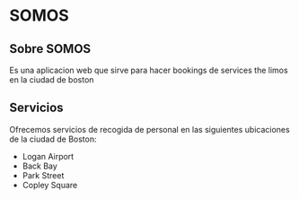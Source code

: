 # SOMOS

## Sobre SOMOS

Es una aplicacion web que sirve para hacer bookings de services the limos en la ciudad de boston

## Servicios

Ofrecemos servicios de recogida de personal en las siguientes ubicaciones de la ciudad de Boston:

- Logan Airport
- Back Bay
- Park Street
- Copley Square

